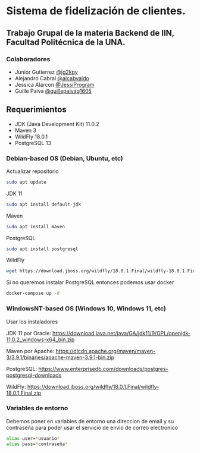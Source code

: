 # Sistema de fidelización de clientes.

## Trabajo Grupal de la materia Backend de IIN, Facultad Politécnica de la UNA.

### Colaboradores

* Junior Gutierrez [@jg2kpy](https://github.com/jg2kpy)
* Alejandro Cabral [@alcabvaldo](https://github.com/alcabvaldo)
* Jessica Alarcon [@JessiProgram](https://github.com/JessiProgram)
* Guille Paiva [@guillepaivag1605](https://github.com/guillepaivag1605)

## Requerimientos

* JDK (Java Development Kit) 11.0.2
* Maven 3
* WildFly 18.0.1
* PostgreSQL 13

### Debian-based OS (Debian, Ubuntu, etc)

Actualizar repositorio

```sh
sudo apt update
```

JDK 11

```sh
sudo apt install default-jdk
```

Maven

```sh
sudo apt install maven
```

PostgreSQL

```sh
sudo apt install postgresql
```

WildFly

```sh
wget https://download.jboss.org/wildfly/18.0.1.Final/wildfly-18.0.1.Final.zip
```

Si no queremos instalar PostgreSQL entonces podemos usar docker

```sh
docker-compose up -d
```

### WindowsNT-based OS (Windows 10, Windows 11, etc)

Usar los instaladores

JDK 11 por Oracle: https://download.java.net/java/GA/jdk11/9/GPL/openjdk-11.0.2_windows-x64_bin.zip

Maven por Apache: https://dlcdn.apache.org/maven/maven-3/3.9.1/binaries/apache-maven-3.9.1-bin.zip

PostgreSQL: https://www.enterprisedb.com/downloads/postgres-postgresql-downloads

WildFly: https://download.jboss.org/wildfly/18.0.1.Final/wildfly-18.0.1.Final.zip

### Variables de entorno

Debemos poner en variables de entorno una direccion de email y su contraseña para poder usar el servicio de envio de
correo electronico

```sh
alias user=*usuario*
alias pass=*contraseña*
```
